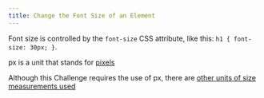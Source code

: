 ```yaml
---
title: Change the Font Size of an Element
---
```

Font size is controlled by the `font-size` CSS attribute, like this: `h1 { font-size: 30px; }`.

px is a unit that stands for <a href='https://en.wikipedia.org/wiki/Pixel' target='_blank' rel='nofollow'>pixels</a>

Although this Challenge requires the use of px, there are <a href='http://www.w3.org/Style/Examples/007/units.en.html' target='_blank' rel='nofollow'>other units of size measurements used</a>